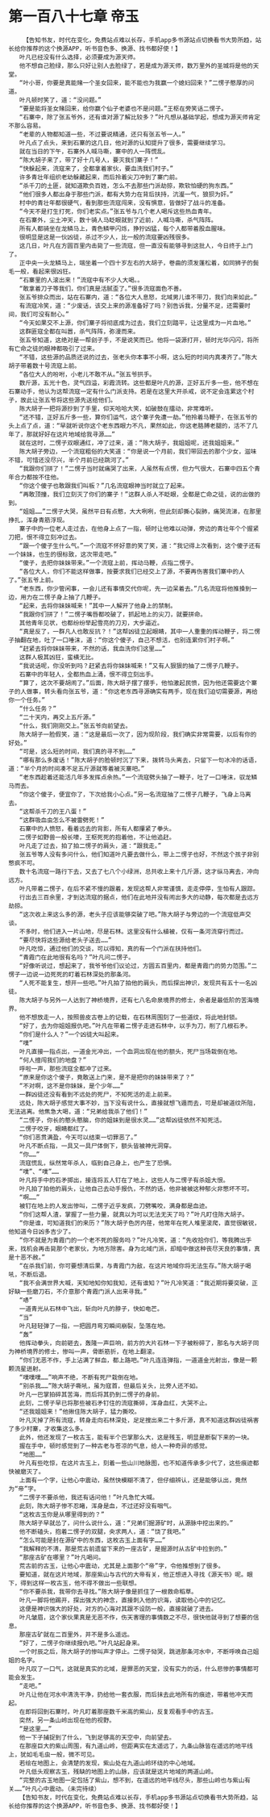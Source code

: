 # 第一百八十七章 帝玉
        【告知书友，时代在变化，免费站点难以长存，手机app多书源站点切换看书大势所趋，站长给你推荐的这个换源APP，听书音色多、换源、找书都好使！】
       叶凡已经没有什么选择，必须要成为源天师。
       他不想自己脸绿，那么只好让别人去脸绿了，若是成为源天师，数万里外的圣城将是他的天堂。
       “叶小哥，你要是真能赌一个圣女回来，能不能也为我赢一个媳妇回来？”二愣子憨厚的问道。
       叶凡顿时笑了，道：“没问题。”
       “要是能将圣女赌回来，给你赢个仙子老婆也不是问题。”王枢在旁笑话二愣子。
       “石寨中，除了张五爷外，还有谁对源了解比较多？”叶凡想从基础学起，想成为源天师肯定不那么容易。
       “老辈的人物都知道一些，不过要说精通，还只有张五爷一人。”
       叶凡点了点头，来到石寨的这几日，他对源的认知提升了很多，需要继续学习。
       就在当日的下午，石寨外人喊马嘶，寨中的人一阵慌乱。
       “陈大胡子来了，带了好十几号人，要灭我们寨子！”
       “快躲起来，流寇来了，全都拿着家伙，要血洗我们村子。”
       许多青壮年组织老幼躲藏起来，而后拎着尖刀冲到了寨门前。
       “杀千刀的土匪，就知道欺负百姓，怎么不去那些门派劫掠，欺软怕硬的狗东西。”
       “他们很多人都出身于那些门派，都有大势力在背后扶持，沆瀣一气，狼狈为奸。”
       村中的青壮年都很硬气，看到那些流寇闯来，没有惧意，皆做好了战斗的准备。
       “今天不是打生打死，你们老实点。”张五爷与几个老人喝斥这些热血青年。
       在石寨外，尘土冲天，数十骑人马眨眼就到了近前，人喊马嘶，杀气阵阵。
       所有人都骑坐在龙鳞马上，青色鳞甲闪烁，狰狞凶猛，每个人都带着股血腥味。
       很明显是这是一伙凶徒，杀过不少人，比一般的流寇要凶残很多。
       这几日，叶凡在方圆百里内击毙了一些流寇，但一直没有能够寻到这批人，今日终于上门了。
       正中央一头龙鳞马上，端坐着一个四十岁左右的大胡子，卷曲的须发蓬松着，如同狮子的鬓毛一般，看起来很凶狂。
       “石寨里的人滚出来！”流寇中有不少人大喝。。
       “敢拿着刀子等我们，你们真是活腻歪了。”很多流寇面色不善。
       张五爷排众而出，站在石寨内，道：“各位大人息怒，北域男儿谁不带刀，我们向来如此。”
       有流寇冷笑，道：“少废话，该交上来的源准备好了吗？别告诉我，分量不足，还需要时间，我们可没有耐心。”
       “今天如果交不上源，你们寨子将彻底成为过去，我们立刻踏平，让这里成为一片血地。”
       这群匪寇全都在叫嚣，杀气阵阵，弥漫而来。
       张五爷知道，这绝对是一帮刽子手，不是说笑而已。他将一袋源打开，顿时光华闪闪，将所有亡命之徒的眼神都吸引了过来。
       “不错，这些源的品质还说的过去，张老头你本事不小啊，这么短的时间内真凑齐了。”陈大胡子带着数十号流寇上前。
       “各位大人的吩咐，小老儿不敢不从。”张五爷拱手。
       数斤源，五光十色，灵气四溢，彩霞流转。这些都是叶凡的源，正好五斤多一些，他不想在石寨动手，他认为这帮流寇一定有什么门派支持。若是在这里大开杀戒，说不定会连累这个村子，故此让张五爷将这些源先送给他们。
       陈大胡子一把将源抄到了手里，仰天哈哈大笑，如破鼓在擂动，非常难听。
       “还不错，正好五斤多一些，算你们运气，这个寨子免遭一劫。”他拎着马鞭子，在张五爷的头上点了点，道：“早就听说你这个老东西眼力不凡，果然如此，你这老胳膊老腿的，活不了几年了，那就好好在这片地域给我寻源……”
       就在这时，二愣子双眼通红，冲了过来，道：“陈大胡子，我姐姐呢，还我姐姐来。”
       陈大胡子旁边，一个流寇粗俗的大笑道：“你是说一个月前，我们带回去的那个少女，滋味不错，可惜还没尽兴，半个月前已经跳河了。”
       “我跟你们拼了！”二愣子当时就痛哭了出来，人虽然有点愣，但力气很大，石寨中四五个青年合力都按不住他。
       “你这个傻子也敢跟我们叫板？”几名流寇眼神当时就立了起来。
       “再敢顶撞，我们立刻灭了你们的寨子！”这群人杀人不眨眼，全都是亡命之徒，说的出做的到。
       “姐姐……”二愣子大哭，虽然平日有点憨，大大咧咧，但此刻却撕心裂肺，痛哭流涕，在那里挣扎，浑身青筋浮现。
       寨子中的一位老人走过去，在他身上点了一指，顿时让他难以动弹，旁边的青壮年个个握紧刀把，恨不得立刻冲过去。
       “跟一个傻子生什么气。”一个流寇不怀好意的笑了笑，道：“我记得上次看到，这个傻子还有一个妹妹，也生的很标致，这次带走吧。”
       “傻子，去把你妹妹带来。”一个流寇上前，挥动马鞭，点指二愣子。
       “各位大人，你们不能这样做事，按要求我们已经交上了源，不要再伤害我们寨中的人了。”张五爷上前。
       “老东西，你少管闲事，一会儿还有事情交代你呢，先一边呆着去。”几名流寇将他推搡到一边，用力在二愣子身上抽了几鞭子。
       “起来，去将你妹妹喊来！”其中一人解开了他身上的禁制。
       “我跟你们拼了！”二愣子嘴唇都咬破了，抓起地上的尖刀，就要拼命。
       其他青年见状，也都纷纷举起雪亮的刀刃，大步逼近。
       “真是反了，一群凡人也敢反抗？！”这帮凶徒立起眼睛，其中一人重重的挥动鞭子，将二愣子抽翻在地，吐了一口唾沫，道：“你这个傻子，自己不想活，也别连累你们村子啊。”
       “赶紧去将你妹妹带来，不然的话，我血洗你们这里……”
       这群人极其凶狂，蛮横无比。
       “我说话呢，你没听到吗？赶紧去将你妹妹喊来！”又有人狠狠的抽了二愣子几鞭子。
       石寨中的年轻人，全都热血上涌，恨不得立刻出手。
       “算了，这次不要胡闹了。”后面，陈大胡子摆了摆手，他怕激起民愤，因为他还需要这个寨子的人做事，转头看向张五爷，道：“你这老东西寻源确实有两手，现在我们迫切需要源，再给你一个任务。”
       “什么任务？”
       “二十天内，再交上五斤源。”
       “什么，我们刚刚交上。”张五爷向前望去。
       陈大胡子一脸假笑，道：“这是最后一次了，因为现阶段，我们确实非常需要，以后有你的好处。”
       “可是，这么短的时间，我们真的寻不到……”
       “哪有那么多废话！”陈大胡子的脸顿时沉了下来，拨转马头离去，只留下一句冰冷的话语，道：“半个月的时间凑不足五斤源就等着被灭寨吧。”
       “老东西趁着还能活几年多发挥点余热。”一个流寇劈头抽了一鞭子，吐了一口唾沫，驭龙鳞马而去。
       “你这个傻子，便宜你了，下次给我小心点。”另一名流寇抽了二愣子几鞭子，飞身上马离去。
       “这帮杀千刀的王八蛋！”
       “这群吸血虫怎么不被雷劈死！”
       石寨中的人愤怒，看着远去的背影，所有人都攥紧了拳头。
       二愣子如野兽一般长嚎，王枢死死的抱着他，不让他追赶。
       叶凡走了过去，拍了拍二愣子的肩头，道：“跟我走。”
       张五爷等人没有多问什么，他们知道叶凡要去做什么，带上二愣子也好，不然这个孩子非别憋疯不可。
       数十名流寇一路行下去，又去了七八个小绿洲，总共收上来十几斤源，这才纵马离去，冲向远方。
       叶凡带着二愣子，在后不紧不慢的跟着，发现这帮人非常谨慎，走走停停，生怕有人跟踪。
       行出去三百余里，才到达流寇的据点，他们在此地并没有闹出多大的动静，每次都是去远方劫掠。
       “这次收上来这么多的源，老头子应该能够突破了吧。”陈大胡子与旁边的一个流寇低声交谈。
       不多时，他们进入一片山地，尽是石林。这里没有什么植被，仅有一条河流穿行而过。
       “要尽快将这些源给老头子送去……”
       叶凡吃惊，通过他们的交谈，可以得知，真的有一个门派在扶持他们。
       “青霞门在此地很有名吗？”叶凡问二愣子。
       “好像听说过，想起来了，我爷爷他们议论过，方圆五百里内，都是青霞门的势力范围。”二愣子一边说一边死死的盯着石林深处的那条河。
       “人死不能复生，想开一些吧。”叶凡拍了拍他的肩头，而后探出神识，发现共有五十一名凶徒。
       陈大胡子与另外一人达到了神桥境界，还有七八名命泉境界的修士，余者是最低阶的苦海境界。
       他不想放走一人，按照兽皮古卷上的记载，在石林周围刻了一些道纹，将此地封锁。
       “好了，去为你姐姐报仇吧。”叶凡在带着二愣子走进石林中，以手为刀，削了几根石矛。
       “你们是什么人？”一个凶徒大叫起来。
       “噗”
       叶凡直接一指点出，一道金光冲出，一个血洞出现在他的额头，死尸当场栽倒在地。
       “何人擅闯我们的地盘？”
       呼啦一声，那些流寇全都冲了过来。
       “原来是你这个傻子，竟敢送上门来，是不是把你的妹妹带来了？”
       “不对啊，这不是你妹妹，是个少年……”
       一群凶徒还没有看到不远处的死尸，不知死活的走上前来。
       远处，陈大胡子感觉大事不妙，当下没有说什么，直接就想飞遁而去，可是却被道纹所阻，无法逃离。他焦急大喝，道：“兄弟给我杀了他们！”
       “二愣子，你长的憨头憨脑，你的姐妹到是很水灵……”这帮凶徒依然不知死活。
       二愣子咬牙，眼睛都红了。
       “你们恶贯满盈，今天可以结束一切罪恶了。”
       叶凡不断点指，一具又一具尸体倒下，额头皆被神光洞穿。
       “你……”
       流寇慌乱，纵然常年杀人，临到自己身上，也产生了恐惧。
       “噗”、“噗”……
       叶凡将手中的石矛掷出，接连将五人钉在了地上，这些人与二愣子有杀姐大恨。
       叶凡拍了拍他的肩头，让他自己去动手报仇，不然的话，他非被被这种郁火非憋坏不可。
       “啊……”
       被钉在地上的人发出惨叫，二愣子近乎发疯，刀劈嘴咬，满身都是血迹。
       “你们这帮人渣，掌握了一些力量，就真以为可以无法无天了吗？”叶凡盯住陈大胡子。
       “你是谁，可知道我们的来历？”陈大胡子色厉内荏，他常年在死人堆里滚爬，直觉很敏锐，他知道今日凶多吉少了。
       “你不就是为青霞门的一个老不死的服务吗？”叶凡冷笑，道：“先收拾你们，等我腾出手来，找机会再击毙那个老家伙，为地方除害。身为北域门派，却暗中做这种丧尽天良的事情，真是十恶不赦。”
       “在杀我们前，你可要想清后果，与青霞门为敌，在这片地域你将无法生存。”陈大胡子喝吼，不断后退。
       “我不会满世界大喊，天知地知你知我知，还有谁知？”叶凡冷笑道：“我近期将要突破，正好缺一些磨刀石，不介意那个青霞门派人出来寻我。”
       “哧”
       一道青光从石林中飞出，斩向叶凡的脖子，快如电芒。
       “当”
       叶凡轻轻弹了一指，一把圆月弯刃瞬间崩裂，坠落在地。
       “轰”
       他挥动拳头，向前砸去，轰隆一声巨响，前方的大片石林一下子被粉碎了，那名与大胡子同为神桥境界的修士，惨叫一声，骨断筋折，在地上翻滚。
       “你们无恶不作，手上沾满了鲜血，都上路吧。”叶凡连连弹指，一道道金光射出，像是一颗颗流星迸射。
       “噗噗噗……”响声不绝，不断有死尸栽倒在地。
       “别杀我……”陈大胡子嘶吼，虽为寇首，但最后关头，比旁人还不如。
       叶凡一巴掌拍碎其苦海，而后将其扔到二愣子的身前。
       此刻，二愣子早已将那些被石矛钉住的流寇撕碎，浑身血红，大哭不止。
       “还我姐姐来！”他揪住陈大胡子，猛力撕咬。
       叶凡灭掉了所有流寇，转身走向石林深处，足足搜出来二十多斤源，真不知道这群凶徒祸害了多少村寨，才收集这么多。
       此外，他还发现了一枚古玉，能有半个巴掌那么大，这是残玉，明显是断裂下来的一块。
       握在手中，顿时感觉到了一种古老与苍凉的气息，给人一种奇异的感觉。
       “地图……”
       叶凡有些吃惊，在这片古玉上，刻着一些山川地脉图，也不知道传承多少代了，这些痕迹都快被磨灭了。
       上面有一个字，让他心中震动，虽然快模糊不清了，但仔细辨认，还是能够认出，竟然为“帝”字。
       “二愣子不要杀他，我还有话问他！”叶凡急忙大喊。
       此刻，陈大胡子惨不忍睹，浑身是血，不过还好没有咽气。
       “这枚古玉你是从哪里得到的？”
       陈大胡子早就怂了，问什么说什么，道：“兄弟们掘源矿时，从源脉中挖出来的。”
       他不断磕头，抱着二愣子的双腿，央求两人，道：“饶了我吧。”
       “怎么可能是封在源矿中的东西，这枚古玉上面有字……”
       “我解释的不清，那是荒古前遗留下来的一座古矿，是掘源时从古矿中捡到的。”
       “那座古矿在哪里？”叶凡喝问。
       荒古前的古玉，让他心中震动，尤其是上面那个“帝”字，令他推想到了很多。
       要知道，就在这片地域，那座紫山与古代的大帝有关，他正想进入寻找《源天书》呢。眼下，得到这样一枚古玉，他不得不做出一些联想。
       “你不要杀我，我带你去寻找。”陈大胡子像是抓住了一根救命稻草。
       叶凡一脚将他踢开，探出强大的神念，直接刺入他的识海，读取他心中的记忆。
       这便是神识强大的好处，对方的心海对其跟不设防一般，直接就破了进去。
       叶凡皱眉，这个家伙果真是无恶不作，伤天害理的事情数之不尽，很快他就寻到了想要的信息。
       那座古矿就在二百里外，并不是多么遥远。
       “好了，二愣子你继续报仇吧。”叶凡站起身来。
       一个时辰之后，陈大胡子的惨叫声才停止。二愣子恸哭，跳进那条河水中，不断呼唤自己姐姐的名字。
       叶凡叹了一口气，这就是真实的北域，是罪恶的天堂，没有实力的话，什么悲惨的事情都可能会发生。
       “走吧。”
       叶凡让他在河水中清洗干净，扔给他一套衣服，而后抹去此地所有的痕迹，带着他冲天而起。
       在即将回到石寨时，叶凡盯着那座数千米高的紫山，反复观看手中的古玉。
       突然，另一条山岭出现在他的视野。
       “是这里……”
       他一下子捕捉到了什么，飞到足够高的天空中，向前望去。
       在那座巨大的紫山周围，有九道山岭，但距离实在太遥远了，九条山脉皆在遥远的地平线上，犹如毛毛虫一般，微不可见。
       若绘在地图上，会清楚的发现，紫山处在九道山岭环绕的中心地域。
       叶凡低头观察古玉，残缺的地图上的山脉，应该就是这片地域的两道山岭。
       “完整的古玉地图一定包括了紫山，想不到，在遥远的地平线尽头，那些山岭也与紫山有关……”叶凡心中震动。（未完待续）
       【告知书友，时代在变化，免费站点难以长存，手机app多书源站点切换看书大势所趋，站长给你推荐的这个换源APP，听书音色多、换源、找书都好使！】